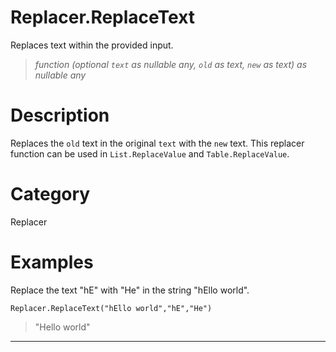 # Replacer.ReplaceText
Replaces text within the provided input.
> _function (optional <code>text</code> as nullable any, <code>old</code> as text, <code>new</code> as text) as nullable any_

# Description 
Replaces the <code>old</code> text in the original <code>text</code> with the <code>new</code> text. This replacer function can be used in <code>List.ReplaceValue</code> and <code>Table.ReplaceValue</code>.
# Category 
Replacer
# Examples 
Replace the text "hE" with "He" in the string "hEllo world".
```
Replacer.ReplaceText("hEllo world","hE","He")
```
> "Hello world"
***
